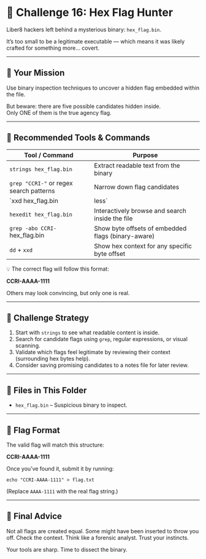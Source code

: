 # 🧠 Challenge 16: Hex Flag Hunter

Liber8 hackers left behind a mysterious binary: `hex_flag.bin`.

It’s too small to be a legitimate executable — which means it was likely crafted for something more… covert.

---

## 🎯 Your Mission

Use binary inspection techniques to uncover a hidden flag embedded within the file.

But beware: there are five possible candidates hidden inside.  
Only ONE of them is the true agency flag.

---

## 🧰 Recommended Tools & Commands

| Tool / Command                          | Purpose                                                |
|-----------------------------------------|--------------------------------------------------------|
| `strings hex_flag.bin`                  | Extract readable text from the binary                 |
| `grep "CCRI-"` or regex search patterns | Narrow down flag candidates                           |
| `xxd hex_flag.bin | less`               | View hex and ASCII side-by-side                       |
| `hexedit hex_flag.bin`                 | Interactively browse and search inside the file       |
| `grep -abo CCRI-` hex_flag.bin         | Show byte offsets of embedded flags (binary-aware)    |
| `dd` + `xxd`                            | Show hex context for any specific byte offset         |

💡 The correct flag will follow this format:

**CCRI-AAAA-1111**

Others may look convincing, but only one is real.

---

## 📝 Challenge Strategy

1. Start with `strings` to see what readable content is inside.
2. Search for candidate flags using `grep`, regular expressions, or visual scanning.
3. Validate which flags feel legitimate by reviewing their context (surrounding hex bytes help).
4. Consider saving promising candidates to a notes file for later review.

---

## 📂 Files in This Folder

- `hex_flag.bin` – Suspicious binary to inspect.

---

## 🏁 Flag Format

The valid flag will match this structure:

**CCRI-AAAA-1111**

Once you’ve found it, submit it by running:

```
echo "CCRI-AAAA-1111" > flag.txt
```

(Replace `AAAA-1111` with the real flag string.)

---

## 🧠 Final Advice

Not all flags are created equal. Some might have been inserted to throw you off.
Check the context. Think like a forensic analyst. Trust your instincts.

Your tools are sharp. Time to dissect the binary.
